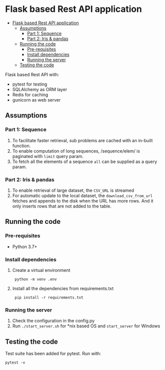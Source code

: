 # Flask based Rest API application

- [Flask based Rest API application](#flask-based-rest-api-application)
  - [Assumptions](#assumptions)
    - [Part 1: Sequence](#part-1-sequence)
    - [Part 2: Iris & pandas](#part-2-iris--pandas)
  - [Running the code](#running-the-code)
    - [Pre-requisites](#pre-requisites)
    - [Install dependencies](#install-dependencies)
    - [Running the server](#running-the-server)
  - [Testing the code](#testing-the-code)

Flask based Rest API with:
* pytest for testing
* SQLAlchemy as ORM layer
* Redis for caching
* gunicorn as web server

## Assumptions

### Part 1: Sequence

1. To facilitate faster retrieval, sub problems are cached with an in-built function.
2. To enable computation of long sequences, /sequence/elem/ is paginated with `limit` query param.
3. To fetch all the elements of a sequence `all` can be supplied as a query param.

### Part 2: Iris & pandas

1. To enable retrieval of large dataset, the `CSV_URL` is streamed
2. For automatic update to the local dataset, the `download_csv_from_url` fetches and appends to the disk when the URL has more rows. And it only inserts rows that are not added to the table.

## Running the code

### Pre-requisites

* Python 3.7+

### Install dependencies

1. Create a virtual environment
    
        python -m venv .env


2. Install all the dependencies from requirements.txt

        pip install -r requirements.txt

### Running the server

1. Check the configuration in the config.py
2. Run `./start_server.sh` for *nix based OS and `start_server` for Windows

## Testing the code

Test suite has been added for pytest. Run with: 

    pytest -v
